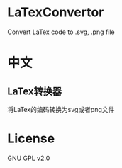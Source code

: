 # LaTexConvertor
Convert LaTex code to .svg, .png file

# 中文
## LaTex转换器
将LaTex的编码转换为svg或者png文件

# License
GNU GPL v2.0
